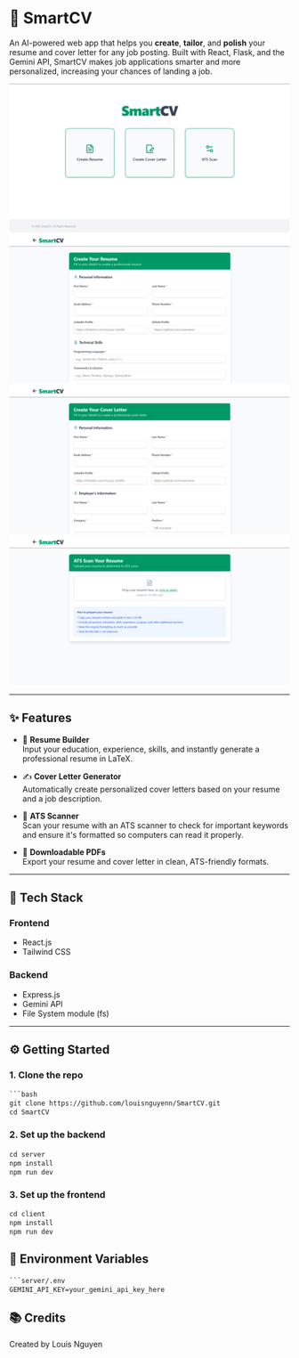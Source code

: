 # 🧠 SmartCV

An AI-powered web app that helps you **create**, **tailor**, and **polish** your resume and cover letter for any job posting. Built with React, Flask, and the Gemini API, SmartCV makes job applications smarter and more personalized, increasing your chances of landing a job.

<img src='assets/screenshots/home.png'>
<img src='assets/screenshots/page1.png'>
<img src='assets/screenshots/page2.png'>
<img src='assets/screenshots/page3.png'>

---

## ✨ Features

- 📝 **Resume Builder**  
  Input your education, experience, skills, and instantly generate a professional resume in LaTeX.

- ✍️ **Cover Letter Generator**  
  Automatically create personalized cover letters based on your resume and a job description.

- 🎯 **ATS Scanner**  
  Scan your resume with an ATS scanner to check for important keywords and ensure it's formatted so computers can read it properly.

- 📄 **Downloadable PDFs**  
  Export your resume and cover letter in clean, ATS-friendly formats.

---

## 🚀 Tech Stack

### Frontend
- React.js
- Tailwind CSS

### Backend
- Express.js
- Gemini API
- File System module (fs)

---

## ⚙️ Getting Started

### 1. Clone the repo
    ```bash
    git clone https://github.com/louisnguyenn/SmartCV.git
    cd SmartCV

### 2. Set up the backend
    cd server
    npm install
    npm run dev

### 3. Set up the frontend
    cd client
    npm install
    npm run dev

## 🔑 Environment Variables
    ```server/.env
    GEMINI_API_KEY=your_gemini_api_key_here

## 📚 Credits
Created by Louis Nguyen  
